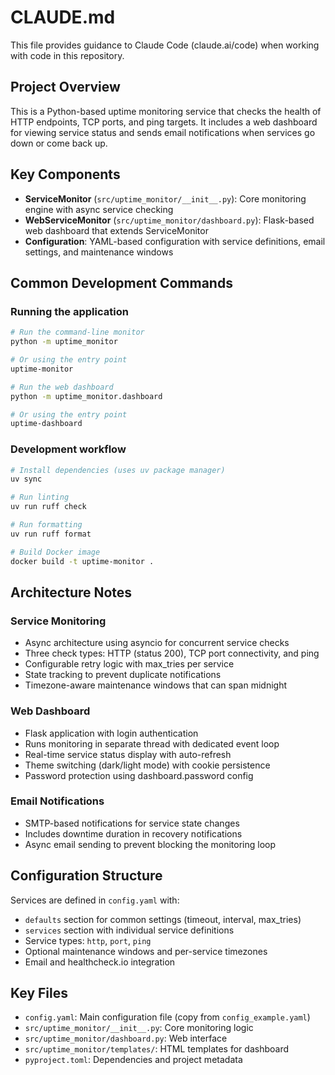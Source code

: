# CLAUDE.md

This file provides guidance to Claude Code (claude.ai/code) when working with code in this repository.

## Project Overview

This is a Python-based uptime monitoring service that checks the health of HTTP endpoints, TCP ports, and ping targets. It includes a web dashboard for viewing service status and sends email notifications when services go down or come back up.

## Key Components

- **ServiceMonitor** (`src/uptime_monitor/__init__.py`): Core monitoring engine with async service checking
- **WebServiceMonitor** (`src/uptime_monitor/dashboard.py`): Flask-based web dashboard that extends ServiceMonitor
- **Configuration**: YAML-based configuration with service definitions, email settings, and maintenance windows

## Common Development Commands

### Running the application
```bash
# Run the command-line monitor
python -m uptime_monitor

# Or using the entry point
uptime-monitor

# Run the web dashboard
python -m uptime_monitor.dashboard

# Or using the entry point  
uptime-dashboard
```

### Development workflow
```bash
# Install dependencies (uses uv package manager)
uv sync

# Run linting
uv run ruff check

# Run formatting
uv run ruff format

# Build Docker image
docker build -t uptime-monitor .
```

## Architecture Notes

### Service Monitoring
- Async architecture using asyncio for concurrent service checks
- Three check types: HTTP (status 200), TCP port connectivity, and ping
- Configurable retry logic with max_tries per service
- State tracking to prevent duplicate notifications
- Timezone-aware maintenance windows that can span midnight

### Web Dashboard
- Flask application with login authentication
- Runs monitoring in separate thread with dedicated event loop
- Real-time service status display with auto-refresh
- Theme switching (dark/light mode) with cookie persistence
- Password protection using dashboard.password config

### Email Notifications
- SMTP-based notifications for service state changes
- Includes downtime duration in recovery notifications
- Async email sending to prevent blocking the monitoring loop

## Configuration Structure

Services are defined in `config.yaml` with:
- `defaults` section for common settings (timeout, interval, max_tries)
- `services` section with individual service definitions
- Service types: `http`, `port`, `ping`
- Optional maintenance windows and per-service timezones
- Email and healthcheck.io integration

## Key Files

- `config.yaml`: Main configuration file (copy from `config_example.yaml`)
- `src/uptime_monitor/__init__.py`: Core monitoring logic
- `src/uptime_monitor/dashboard.py`: Web interface
- `src/uptime_monitor/templates/`: HTML templates for dashboard
- `pyproject.toml`: Dependencies and project metadata